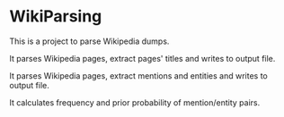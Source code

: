 # WikiParsing

This is a project to parse Wikipedia dumps.

It parses Wikipedia pages, extract pages' titles and writes to output file.

It parses Wikipedia pages, extract mentions and entities and writes to output file.

It calculates frequency and prior probability of mention/entity pairs.


